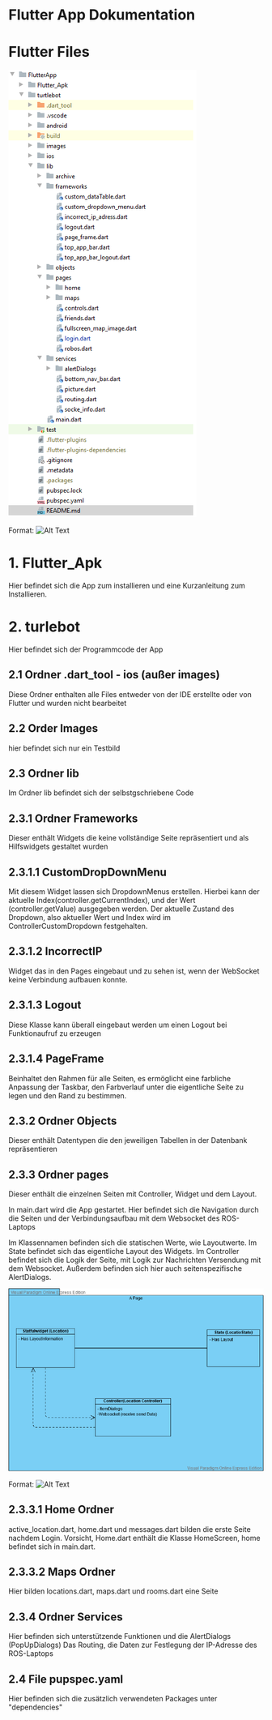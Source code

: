 # Flutter App Dokumentation


# Flutter Files

![App Struktur](https://github.com/FloforPresident/projektarbeit/blob/master/DokumentationApp/TurlebotAppStruktur.png)

Format: ![Alt Text](url)

# 1. Flutter_Apk

Hier befindet sich die App zum installieren und eine Kurzanleitung zum Installieren.


# 2. turlebot

Hier befindet sich der Programmcode der App

## 2.1 Ordner .dart_tool - ios (außer images) 
    
Diese Ordner enthalten alle Files entweder von der IDE erstellte oder von Flutter und wurden nicht bearbeitet
    
## 2.2 Order Images

hier befindet sich nur ein Testbild

## 2.3 Ordner lib
    
Im Ordner lib befindet sich der selbstgschriebene Code
    
## 2.3.1 Ordner Frameworks
        
Dieser enthält Widgets die keine vollständige Seite repräsentiert und als Hilfswidgets gestaltet wurden

## 2.3.1.1 CustomDropDownMenu

Mit diesem Widget lassen sich DropdownMenus erstellen. Hierbei kann der aktuelle Index(controller.getCurrentIndex),
und der Wert (controller.getValue) ausgegeben werden. Der aktuelle Zustand des Dropdown,
also aktueller Wert und Index wird im ControllerCustomDropdown festgehalten.

## 2.3.1.2 IncorrectIP

Widget das in den Pages eingebaut und zu sehen ist, wenn der WebSocket keine Verbindung aufbauen konnte.

## 2.3.1.3 Logout

Diese Klasse kann überall eingebaut werden um einen Logout bei Funktionaufruf zu erzeugen

## 2.3.1.4 PageFrame

Beinhaltet den Rahmen für alle Seiten, es ermöglicht eine farbliche Anpassung der Taskbar,
den Farbverlauf unter die eigentliche Seite zu legen und den Rand zu bestimmen.
        
## 2.3.2 Ordner Objects
        
Dieser enthält Datentypen die den jeweiligen Tabellen in der Datenbank repräsentieren
        
## 2.3.3 Ordner pages
        
Dieser enthält die einzelnen Seiten mit Controller, Widget und dem Layout.

In main.dart wird die App gestartet. Hier befindet sich die Navigation durch die Seiten und der Verbindungsaufbau mit dem Websocket des ROS-Laptops

Im Klassennamen befinden sich die statischen Werte, wie Layoutwerte. Im State<Klassennamen> befindet 
sich das eigentliche Layout des Widgets. Im Controller befindet sich die Logik der Seite, mit Logik zur 
Nachrichten Versendung mit dem Websocket. Außerdem befinden sich hier auch seitenspezifische AlertDialogs.
        
![Aufbau Pages](https://github.com/FloforPresident/projektarbeit/blob/master/DokumentationApp/PageStructure.png)

Format: ![Alt Text](url)

## 2.3.3.1 Home Ordner

active_location.dart, home.dart und messages.dart bilden die erste Seite nachdem Login.
Vorsicht, Home.dart enthält die Klasse HomeScreen, home befindet sich in main.dart.

## 2.3.3.2 Maps Ordner

Hier bilden locations.dart, maps.dart und rooms.dart eine Seite



## 2.3.4 Ordner Services
        
Hier befinden sich unterstützende Funktionen und die AlertDialogs (PopUpDialogs)
Das Routing, die Daten zur Festlegung der IP-Adresse des ROS-Laptops
        
## 2.4 File pupspec.yaml
    
Hier befinden sich die zusätzlich verwendeten Packages unter "dependencies"
        
    
    
    
